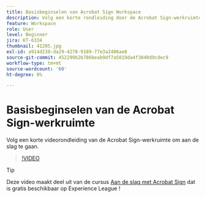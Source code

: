 ```yaml
---
title: Basisbeginselen van Acrobat Sign Workspace
description: Volg een korte rondleiding door de Acrobat Sign-werkruimte om aan de slag te gaan
feature: Workspace
role: User
level: Beginner
jira: KT-6334
thumbnail: 41205.jpg
exl-id: a914d230-da29-4278-9189-77e3a2486ae8
source-git-commit: 452299b2b786beab9df7a5019da4f3840d9cdec9
workflow-type: tm+mt
source-wordcount: '60'
ht-degree: 0%

---
```


# Basisbeginselen van de Acrobat Sign-werkruimte

Volg een korte videorondleiding van de Acrobat Sign-werkruimte om aan de slag te gaan.

>[!VIDEO](https://video.tv.adobe.com/v/41205?quality=12&learn=on&hidetitle=true)

>[!TIP]
>
>Deze video maakt deel uit van de cursus [Aan de slag met Acrobat Sign](https://experienceleague.adobe.com/?recommended=Sign-U-1-2020.1) dat is gratis beschikbaar op Experience League !

